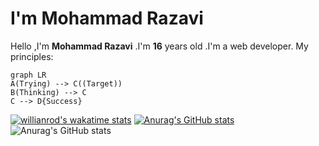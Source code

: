 # I'm Mohammad Razavi
Hello ,I'm **Mohammad Razavi** .I'm **16** years old .I'm a web developer.
My principles:
```mermaid
graph LR
A(Trying) --> C((Target))
B(Thinking) --> C
C --> D{Success}
```
[![willianrod's wakatime stats](https://github-readme-stats.vercel.app/api/wakatime?username=Mohammad-Razavi)](https://github.com/anuraghazra/github-readme-stats)
[![Anurag's GitHub stats](https://github-readme-stats.vercel.app/api?username=Mohammad-Razavi)](https://github.com/anuraghazra/github-readme-stats)
![Anurag's GitHub stats](https://github-readme-stats.vercel.app/api?username=Mohammad-Razavi&show_icons=true&theme=radical)
